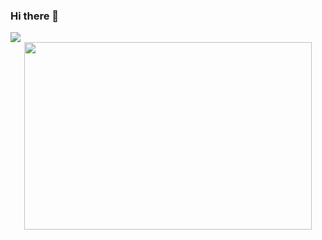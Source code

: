 ### Hi there 👋
<a href="https://github.com/versayce/github-readme-stats">
  <img align="center" src="https://github-readme-stats.vercel.app/api/pin/?username=versayce&repo=github-readme-stats" />
</a>
<div align="center">
  <img width="460" height="300" src="https://github-readme-stats.vercel.app/api?username=versayce&show_icons=true&theme=radical">
</div>
<!--
**Versayce/versayce** is a ✨ _special_ ✨ repository because its `README.md` (this file) appears on your GitHub profile.

Here are some ideas to get you started:

- 🔭 I’m currently working on ...
- 🌱 I’m currently learning ...
- 👯 I’m looking to collaborate on ...
- 🤔 I’m looking for help with ...
- 💬 Ask me about ...
- 📫 How to reach me: ...
- 😄 Pronouns: ...
- ⚡ Fun fact: ...
-->

